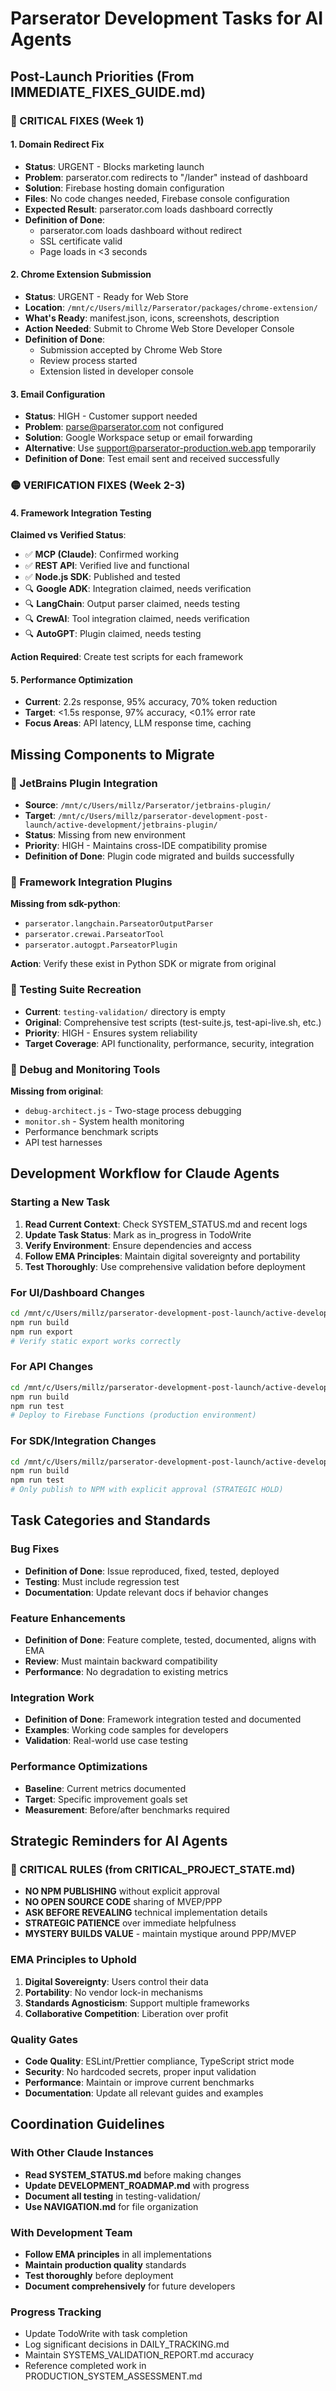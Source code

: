 # Parserator Development Tasks for AI Agents

## Post-Launch Priorities (From IMMEDIATE_FIXES_GUIDE.md)

### 🔴 CRITICAL FIXES (Week 1)

#### 1. Domain Redirect Fix
- **Status**: URGENT - Blocks marketing launch
- **Problem**: parserator.com redirects to "/lander" instead of dashboard
- **Solution**: Firebase hosting domain configuration
- **Files**: No code changes needed, Firebase console configuration
- **Expected Result**: parserator.com loads dashboard correctly
- **Definition of Done**: 
  - parserator.com loads dashboard without redirect
  - SSL certificate valid
  - Page loads in <3 seconds

#### 2. Chrome Extension Submission
- **Status**: URGENT - Ready for Web Store
- **Location**: `/mnt/c/Users/millz/Parserator/packages/chrome-extension/`
- **What's Ready**: manifest.json, icons, screenshots, description
- **Action Needed**: Submit to Chrome Web Store Developer Console
- **Definition of Done**:
  - Submission accepted by Chrome Web Store
  - Review process started
  - Extension listed in developer console

#### 3. Email Configuration
- **Status**: HIGH - Customer support needed
- **Problem**: parse@parserator.com not configured
- **Solution**: Google Workspace setup or email forwarding
- **Alternative**: Use support@parserator-production.web.app temporarily
- **Definition of Done**: Test email sent and received successfully

### 🟡 VERIFICATION FIXES (Week 2-3)

#### 4. Framework Integration Testing
**Claimed vs Verified Status**:
- ✅ **MCP (Claude)**: Confirmed working
- ✅ **REST API**: Verified live and functional  
- ✅ **Node.js SDK**: Published and tested
- 🔍 **Google ADK**: Integration claimed, needs verification
- 🔍 **LangChain**: Output parser claimed, needs testing
- 🔍 **CrewAI**: Tool integration claimed, needs verification
- 🔍 **AutoGPT**: Plugin claimed, needs testing

**Action Required**: Create test scripts for each framework

#### 5. Performance Optimization
- **Current**: 2.2s response, 95% accuracy, 70% token reduction
- **Target**: <1.5s response, 97% accuracy, <0.1% error rate
- **Focus Areas**: API latency, LLM response time, caching

## Missing Components to Migrate

### 🚩 JetBrains Plugin Integration
- **Source**: `/mnt/c/Users/millz/Parserator/jetbrains-plugin/`
- **Target**: `/mnt/c/Users/millz/parserator-development-post-launch/active-development/jetbrains-plugin/`
- **Status**: Missing from new environment
- **Priority**: HIGH - Maintains cross-IDE compatibility promise
- **Definition of Done**: Plugin code migrated and builds successfully

### 🚩 Framework Integration Plugins
**Missing from sdk-python**:
- `parserator.langchain.ParseatorOutputParser`
- `parserator.crewai.ParseatorTool` 
- `parserator.autogpt.ParseatorPlugin`

**Action**: Verify these exist in Python SDK or migrate from original

### 🚩 Testing Suite Recreation
- **Current**: `testing-validation/` directory is empty
- **Original**: Comprehensive test scripts (test-suite.js, test-api-live.sh, etc.)
- **Priority**: HIGH - Ensures system reliability
- **Target Coverage**: API functionality, performance, security, integration

### 🚩 Debug and Monitoring Tools
**Missing from original**:
- `debug-architect.js` - Two-stage process debugging
- `monitor.sh` - System health monitoring  
- Performance benchmark scripts
- API test harnesses

## Development Workflow for Claude Agents

### Starting a New Task
1. **Read Current Context**: Check SYSTEM_STATUS.md and recent logs
2. **Update Task Status**: Mark as in_progress in TodoWrite
3. **Verify Environment**: Ensure dependencies and access
4. **Follow EMA Principles**: Maintain digital sovereignty and portability
5. **Test Thoroughly**: Use comprehensive validation before deployment

### For UI/Dashboard Changes
```bash
cd /mnt/c/Users/millz/parserator-development-post-launch/active-development/packages/dashboard
npm run build
npm run export
# Verify static export works correctly
```

### For API Changes
```bash
cd /mnt/c/Users/millz/parserator-development-post-launch/active-development/packages/api
npm run build
npm run test
# Deploy to Firebase Functions (production environment)
```

### For SDK/Integration Changes
```bash
cd /mnt/c/Users/millz/parserator-development-post-launch/active-development/packages/sdk-node
npm run build
npm run test
# Only publish to NPM with explicit approval (STRATEGIC HOLD)
```

## Task Categories and Standards

### Bug Fixes
- **Definition of Done**: Issue reproduced, fixed, tested, deployed
- **Testing**: Must include regression test
- **Documentation**: Update relevant docs if behavior changes

### Feature Enhancements  
- **Definition of Done**: Feature complete, tested, documented, aligns with EMA
- **Review**: Must maintain backward compatibility
- **Performance**: No degradation to existing metrics

### Integration Work
- **Definition of Done**: Framework integration tested and documented
- **Examples**: Working code samples for developers
- **Validation**: Real-world use case testing

### Performance Optimizations
- **Baseline**: Current metrics documented
- **Target**: Specific improvement goals set
- **Measurement**: Before/after benchmarks required

## Strategic Reminders for AI Agents

### 🚨 CRITICAL RULES (from CRITICAL_PROJECT_STATE.md)
- **NO NPM PUBLISHING** without explicit approval
- **NO OPEN SOURCE CODE** sharing of MVEP/PPP
- **ASK BEFORE REVEALING** technical implementation details
- **STRATEGIC PATIENCE** over immediate helpfulness
- **MYSTERY BUILDS VALUE** - maintain mystique around PPP/MVEP

### EMA Principles to Uphold
1. **Digital Sovereignty**: Users control their data
2. **Portability**: No vendor lock-in mechanisms
3. **Standards Agnosticism**: Support multiple frameworks
4. **Collaborative Competition**: Liberation over profit

### Quality Gates
- **Code Quality**: ESLint/Prettier compliance, TypeScript strict mode
- **Security**: No hardcoded secrets, proper input validation
- **Performance**: Maintain or improve current benchmarks
- **Documentation**: Update all relevant guides and examples

## Coordination Guidelines

### With Other Claude Instances
- **Read SYSTEM_STATUS.md** before making changes
- **Update DEVELOPMENT_ROADMAP.md** with progress
- **Document all testing** in testing-validation/
- **Use NAVIGATION.md** for file organization

### With Development Team
- **Follow EMA principles** in all implementations
- **Maintain production quality** standards
- **Test thoroughly** before deployment
- **Document comprehensively** for future developers

### Progress Tracking
- Update TodoWrite with task completion
- Log significant decisions in DAILY_TRACKING.md
- Maintain SYSTEMS_VALIDATION_REPORT.md accuracy
- Reference completed work in PRODUCTION_SYSTEM_ASSESSMENT.md